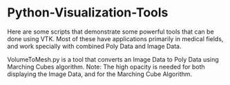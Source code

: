 # Python-Visualization-Tools
Here are some scripts that demonstrate some powerful tools that can be done using VTK. Most of these have applications primarily in medical fields, and work specially with combined Poly Data and Image Data. 

VolumeToMesh.py is a tool that converts an Image Data to Poly Data using Marching Cubes algorithm. 
Note: The high opacity is needed for both displaying the Image Data, and for the Marching Cube Algorithm. 

